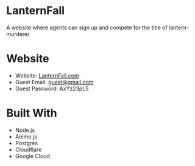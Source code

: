# LanternFall
A website where agents can sign up and compete for the title of lantern-murderer

# Website
* Website: [LanternFall.com](https://lanternfall.com/)
* Guest Email: guest@gmail.com
* Guest Password: AxYz23pL5

# Built With
* Node.js
* Anime.js
* Postgres
* Cloudflare
* Google Cloud
